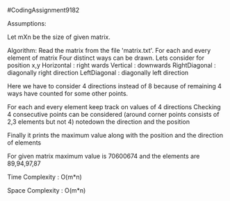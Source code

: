 #CodingAssignment9182

Assumptions:

Let mXn be the size of given matrix.

Algorithm:
Read the matrix from the file 'matrix.txt'.
For each and every element of matrix Four distinct ways can be drawn.
Lets consider for position x,y
Horizontal : right wards 
Vertical : downwards
RightDiagonal : diagonally right direction
LeftDiagonal : diagonally left direction 

Here we have to consider 4 directions instead of 8 because of remaining 4 ways have counted for some other points.

For each and every element 
	keep track on values of 4 directions
	Checking 4 consecutive points can be considered (around corner points consists of 2,3 elements but not 4)
	notedown the direction and the position

Finally it prints the maximum value along with the position and the direction of elements

For given matrix maximum value is 70600674 and the elements are 89,94,97,87

Time Complexity :
O(m*n)

Space Complexity :
O(m*n)
